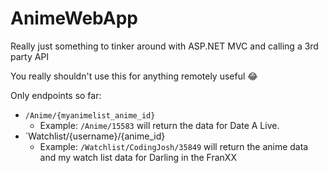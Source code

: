 # AnimeWebApp

Really just something to tinker around with ASP.NET MVC and calling a 3rd party API

You really shouldn't use this for anything remotely useful 😂

Only endpoints so far:

* `/Anime/{myanimelist_anime_id}`
	* Example: `/Anime/15583` will return the data for Date A Live.
* `Watchlist/{username}/{anime_id}
	* Example: `/Watchlist/CodingJosh/35849` will return the anime data and my watch list data for Darling in the FranXX

